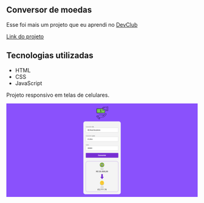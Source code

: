 ## Conversor de moedas

Esse foi mais um projeto que eu aprendi no <a href="https://rodolfomori.com.br/devclub/" target="_blank">DevClub</a>

<a href="https://wide-coverage-lacation.vercel.app/">Link do projeto</a>

<h2>Tecnologias utilizadas</h2>
  
  -  HTML
  -  CSS
  -  JavaScript

<p>Projeto responsivo em telas de celulares.</p>

<img width="700px" src="https://github.com/RABF1969/Conversor-de-moedas/blob/main/assets/JavaScript-Desafio1.png"/>
